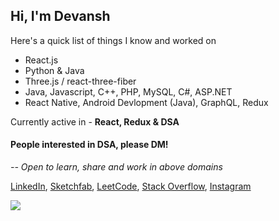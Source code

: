 ## Hi, I'm Devansh

Here's a quick list of things I know and worked on
- React.js
- Python & Java
- Three.js / react-three-fiber
- Java, Javascript, C++, PHP, MySQL, C#, ASP.NET
- React Native, Android Devlopment (Java), GraphQL, Redux

Currently active in - **React, Redux & DSA**

#### People interested in DSA, please DM!

*-- Open to learn, share and work in above domains*

<a href="https://www.linkedin.com/in/devanshgupta-/">LinkedIn</a>,
<a href="https://sketchfab.com/raghav-wd">Sketchfab</a>,
<a href="https://leetcode.com/raghav-wd">LeetCode</a>,
<a href="https://stackoverflow.com/users/11886417/raghav-wd">Stack Overflow</a>,
<a href="https://www.instagram.com/r.a.g.h.a._v/">Instagram</a>

<img src="https://github-readme-stats.vercel.app/api?username=raghav-wd&bg_color=00838f&hide_title=true&text_color=e0f7fa" />

